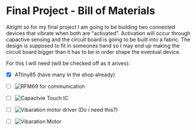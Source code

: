 # Final Project - Bill of Materials


Alright so for my final project I am going to be building two connected devices that vibrate when both are "activated". Activation will occur through capactive sensing and the circuit board is going to be built into a fabric. The design is supposed to fit in someones hand so I may end up making the circuit board bigger than it has to be in order shape the eventual device. 

For this I will need (will be checked off as it arives):

- [x] ATtiny85 (have many in the shop already)
- [ ] ![RFM69](https://www.digikey.com/product-detail/en/sparkfun-electronics/COM-13909/1568-1394-ND/6023504) for communication
- [ ] ![Capactvie Touch IC](https://www.digikey.com/product-detail/en/microchip-technology/AT42QT1010-TSHR/AT42QT1010-TSHRCT-ND/2268871)
- [ ] ![Vibaration motor driver](https://www.newark.com/maxim-integrated-products/max1749euk-t/motor-driver-vibrator-120ma-sot/dp/73Y2629?gclid=EAIaIQobChMIvI3jspnl4QIVw5CfCh0Q1w9oEAQYAiABEgKHWPD_BwE&gross_price=true&mckv=sMunMqCAG_dc|pcrid|81515568381|plid||kword||match||slid||product|73Y2629|pgrid|20376568821|ptaid|pla-148798651461|&CAWELAID=120185550002986234&CAGPSPN=pla&CAAGID=20376568821&CMP=KNC-GUSA-GEN-SHOPPING-Semiconductors_Ics&CATCI=pla-148798651461) (Do i need this?)
- [ ] ![Vibaration Motor](https://www.digikey.com/product-detail/en/jinlong-machinery-&-electronics,-inc/G0832012/1670-1034-ND/7364317&?gclid=EAIaIQobChMIiL_IqJPl4QIVyYuzCh0B7QY_EAQYAiABEgJBrfD_BwE)

